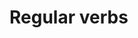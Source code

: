 # Regular verbs

<!-- Accents ------------------------------------->
<!-- &agrave;
     &egrave;
     &igrave;
     &ograve;
     &ugrave; -->

